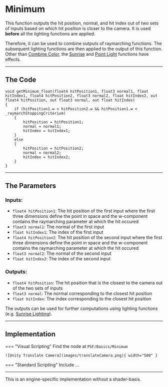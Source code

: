 # Minimum

This function outputs the hit position, normal, and hit index out of two sets of inputs based on which hit position is closer to the camera. It is used **before** all the lighting functions are applied. 

Therefore, it can be used to combine outputs of raymarching functions. The subsequent lighting functions are then applied to the output of this function. Other than [Combine Color](combineColor.md), the [Sunrise](...) and [Point Light](...) functions have effects.

---

## The Code

``` hlsl
void getMinimum_float(float4 hitPosition1, float3 normal1, float hitIndex1, float4 hitPosition2, float3 normal2, float hitIndex2, out float4 hitPosition, out float3 normal, out float hitIndex)
{
    if (hitPosition1.w < hitPosition2.w && hitPosition1.w < _raymarchStoppingCriterium)
    {
        hitPosition = hitPosition1;
        normal = normal1;
        hitIndex = hitIndex1;
    }
    else
    {
        hitPosition = hitPosition2;
        normal = normal2;
        hitIndex = hitIndex2;
    }
}
```

---

## The Parameters

### Inputs:
- ```float4 hitPosition1```: The hit position of the first input where the first three dimensions define the point in space and the w-component contains the raymarching parameter at which the hit occured
- ```float3 normal1```: The normal of the first input
- ```float hitIndex1```: The index of the first input 
- ```float4 hitPosition2```: The hit position of the second input where the first three dimensions define the point in space and the w-component contains the raymarching parameter at which the hit occured
- ```float3 normal2```: The normal of the second input
- ```float hitIndex2```: The index of the second input 

### Outputs:
- ```float4 hitPosition```: The hit position that is the closest to the camera out of the two sets of inputs
- ```float3 normal```: The normal corresponding to the closest hit position
- ```float hitIndex```: The index corresponding to the closest hit position

The outputs can be used for further computations using lighting functions (e.g. [Sunrise Lighting](../lighting/sunriseLight.md)).

---

## Implementation

=== "Visual Scripting"
    Find the node at `PSF/Basics/Minimum`

    ![Unity Translate Camera](images/translateCamera.png){ width="500" }

=== "Standard Scripting"
    Include ...

---

This is an engine-specific implementation without a shader-basis.